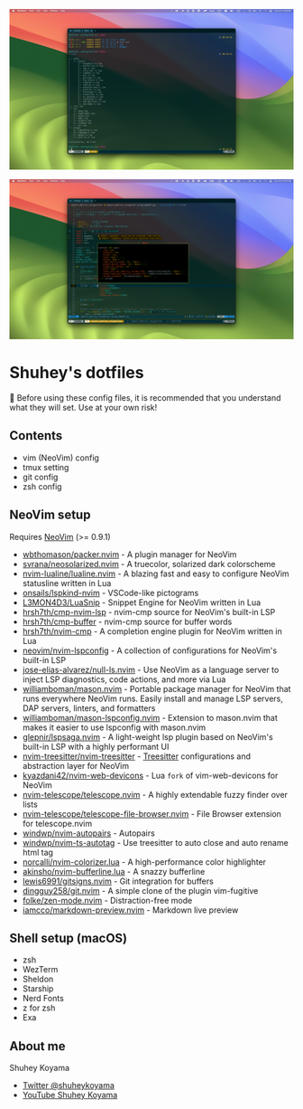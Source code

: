 ![zsh screenshot](./images/screenshot-1.png)

![nvim screenshot](./images/screenshot-2.png)

# Shuhey's dotfiles

🚨 Before using these config files, it is recommended that you understand what they will set. Use at your own risk!

## Contents

- vim (NeoVim) config
- tmux setting
- git config
- zsh config

## NeoVim setup

Requires [NeoVim](https://neovim.io/) (>= 0.9.1)

- [wbthomason/packer.nvim](https://github.com/wbthomason/packer.nvim) - A plugin manager for NeoVim
- [svrana/neosolarized.nvim](https://github.com/svrana/neosolarized.nvim) - A truecolor, solarized dark colorscheme
- [nvim-lualine/lualine.nvim](https://github.com/nvim-lualine/lualine.nvim) - A blazing fast and easy to configure NeoVim statusline written in Lua
- [onsails/lspkind-nvim](https://github.com/onsails/lspkind.nvim) - VSCode-like pictograms
- [L3MON4D3/LuaSnip](https://github.com/L3MON4D3/LuaSnip) - Snippet Engine for NeoVim written in Lua
- [hrsh7th/cmp-nvim-lsp](https://github.com/hrsh7th/cmp-nvim-lsp) - nvim-cmp source for NeoVim's built-in LSP
- [hrsh7th/cmp-buffer](https://github.com/hrsh7th/cmp-buffer) - nvim-cmp source for buffer words
- [hrsh7th/nvim-cmp](https://github.com/hrsh7th/nvim-cmp) - A completion engine plugin for NeoVim written in Lua
- [neovim/nvim-lspconfig](https://github.com/neovim/nvim-lspconfig) - A collection of configurations for NeoVim's built-in LSP
- [jose-elias-alvarez/null-ls.nvim](https://github.com/jose-elias-alvarez/null-ls.nvim) - Use NeoVim as a language server to inject LSP diagnostics, code actions, and more via Lua
- [williamboman/mason.nvim](https://github.com/williamboman/mason.nvim) - Portable package manager for NeoVim that runs everywhere NeoVim runs. Easily install and manage LSP servers, DAP servers, linters, and formatters
- [williamboman/mason-lspconfig.nvim](https://github.com/williamboman/mason-lspconfig.nvim) - Extension to mason.nvim that makes it easier to use lspconfig with mason.nvim
- [glepnir/lspsaga.nvim](https://github.com/nvimdev/lspsaga.nvim) - A light-weight lsp plugin based on NeoVim's built-in LSP with a highly performant UI
- [nvim-treesitter/nvim-treesitter](https://github.com/nvim-treesitter/nvim-treesitter) - [Treesitter](https://github.com/tree-sitter/tree-sitter) configurations and abstraction layer for NeoVim
- [kyazdani42/nvim-web-devicons](https://github.com/nvim-tree/nvim-web-devicons) - Lua `fork` of vim-web-devicons for NeoVim
- [nvim-telescope/telescope.nvim](https://github.com/nvim-telescope/telescope.nvim) - A highly extendable fuzzy finder over lists
- [nvim-telescope/telescope-file-browser.nvim](https://github.com/nvim-telescope/telescope-file-browser.nvim) - File Browser extension for telescope.nvim
- [windwp/nvim-autopairs](https://github.com/windwp/nvim-autopairs) - Autopairs
- [windwp/nvim-ts-autotag](https://github.com/windwp/nvim-ts-autotag) - Use treesitter to auto close and auto rename html tag
- [norcalli/nvim-colorizer.lua](https://github.com/norcalli/nvim-colorizer.lua) - A high-performance color highlighter
- [akinsho/nvim-bufferline.lua](https://github.com/akinsho/bufferline.nvim) - A snazzy bufferline
- [lewis6991/gitsigns.nvim](https://github.com/lewis6991/gitsigns.nvim) - Git integration for buffers
- [dingguy258/git.nvim](https://github.com/dinhhuy258/git.nvim) - A simple clone of the plugin vim-fugitive
- [folke/zen-mode.nvim](https://github.com/folke/zen-mode.nvim) - Distraction-free mode
- [iamcco/markdown-preview.nvim](https://github.com/iamcco/markdown-preview.nvim) - Markdown live preview

## Shell setup (macOS)

- zsh
- WezTerm
- Sheldon
- Starship
- Nerd Fonts
- z for zsh
- Exa

## About me

Shuhey Koyama

- [Twitter @shuheykoyama](https://twitter.com/shuheykoyama)
- [YouTube Shuhey Koyama](https://www.youtube.com/channel/UCzPjLzS8qL26bRrBDp4iPyw)
